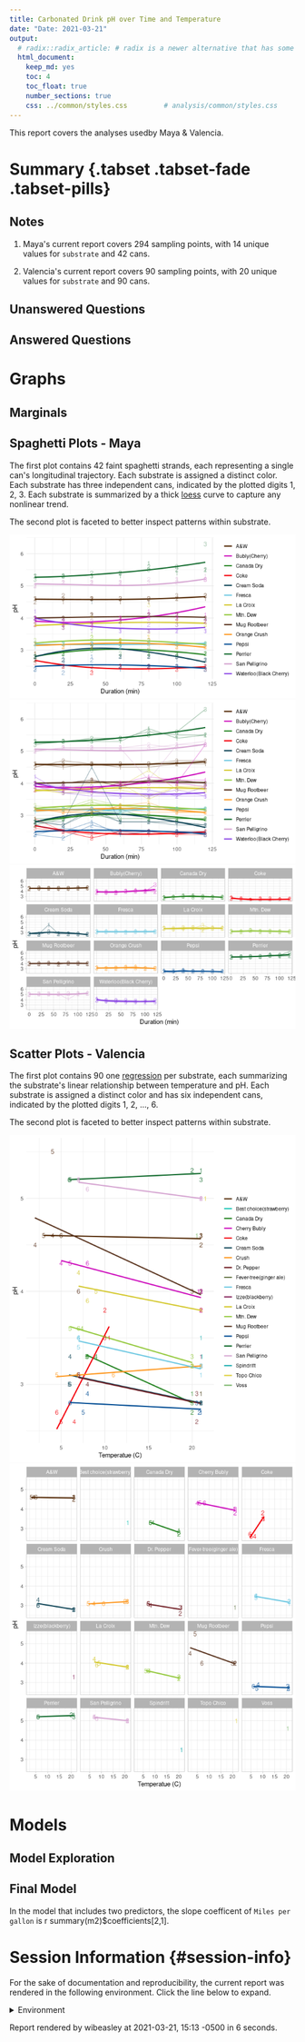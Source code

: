 ```yaml
---
title: Carbonated Drink pH over Time and Temperature
date: "Date: 2021-03-21"
output:
  # radix::radix_article: # radix is a newer alternative that has some advantages over `html_document`.
  html_document:
    keep_md: yes
    toc: 4
    toc_float: true
    number_sections: true
    css: ../common/styles.css         # analysis/common/styles.css
---
```


This report covers the analyses usedby Maya & Valencia.

<!--  Set the working directory to the repository's base directory; this assumes the report is nested inside of two directories.-->


<!-- Set the report-wide options, and point to the external code file. -->


<!-- Load 'sourced' R files.  Suppress the output when loading sources. -->


<!-- Load packages, or at least verify they're available on the local machine.  Suppress the output when loading packages. -->


<!-- Load any global functions and variables declared in the R file.  Suppress the output. -->


<!-- Declare any global functions specific to a Rmd output.  Suppress the output. -->


<!-- Load the datasets.   -->


<!-- Tweak the datasets.   -->


Summary {.tabset .tabset-fade .tabset-pills}
===========================================================================

Notes
---------------------------------------------------------------------------

1. Maya's current report covers 294 sampling points, with 14 unique values for `substrate` and 42 cans.

1. Valencia's current report covers 90 sampling points, with 20 unique values for `substrate` and 90 cans.



Unanswered Questions
---------------------------------------------------------------------------

Answered Questions
---------------------------------------------------------------------------


Graphs
===========================================================================


Marginals
---------------------------------------------------------------------------




Spaghetti Plots - Maya
---------------------------------------------------------------------------
The first plot contains 42 faint spaghetti strands, each representing a single can's longitudinal trajectory.  Each substrate is assigned a distinct color.  Each substrate has three independent cans, indicated by the plotted digits 1, 2, 3.  Each substrate is summarized by a thick [loess](https://en.wikipedia.org/wiki/Local_regression) curve to capture any nonlinear trend.

The second plot is faceted to better inspect patterns within substrate.

![](figure-png/spaghetti-maya-1.png)<!-- -->![](figure-png/spaghetti-maya-2.png)<!-- -->![](figure-png/spaghetti-maya-3.png)<!-- -->

Scatter Plots - Valencia
---------------------------------------------------------------------------
The first plot contains 90 one [regression](https://en.wikipedia.org/wiki/General_linear_model) per substrate, each summarizing the substrate's linear relationship between temperature and pH.  Each substrate is assigned a distinct color and has six independent cans, indicated by the plotted digits 1, 2, ..., 6.

The second plot is faceted to better inspect patterns within substrate.

![](figure-png/scatter-valencia-1.png)<!-- -->![](figure-png/scatter-valencia-2.png)<!-- -->


Models
===========================================================================

Model Exploration
---------------------------------------------------------------------------



Final Model
---------------------------------------------------------------------------



In the model that includes two predictors, the slope coefficent of `Miles per gallon` is r summary(m2)$coefficients[2,1].


Session Information {#session-info}
===========================================================================

For the sake of documentation and reproducibility, the current report was rendered in the following environment.  Click the line below to expand.

<details>
  <summary>Environment <span class="glyphicon glyphicon-plus-sign"></span></summary>

```
─ Session info ───────────────────────────────────────────────────────────────
 setting  value                       
 version  R version 4.0.3 (2020-10-10)
 os       Ubuntu 20.10                
 system   x86_64, linux-gnu           
 ui       X11                         
 language (EN)                        
 collate  en_US.UTF-8                 
 ctype    en_US.UTF-8                 
 tz       America/Chicago             
 date     2021-03-21                  

─ Packages ───────────────────────────────────────────────────────────────────
 package     * version date       lib source        
 assertthat    0.2.1   2019-03-21 [1] CRAN (R 4.0.0)
 bslib         0.2.4   2021-01-25 [1] CRAN (R 4.0.3)
 cachem        1.0.4   2021-02-13 [1] CRAN (R 4.0.3)
 callr         3.5.1   2020-10-13 [1] CRAN (R 4.0.3)
 cli           2.3.1   2021-02-23 [1] CRAN (R 4.0.3)
 colorspace    2.0-0   2020-11-11 [1] CRAN (R 4.0.3)
 crayon        1.4.1   2021-02-08 [1] CRAN (R 4.0.3)
 DBI           1.1.1   2021-01-15 [1] CRAN (R 4.0.3)
 debugme       1.1.0   2017-10-22 [1] CRAN (R 4.0.0)
 desc          1.3.0   2021-03-05 [1] CRAN (R 4.0.3)
 devtools      2.3.2   2020-09-18 [1] CRAN (R 4.0.2)
 digest        0.6.27  2020-10-24 [1] CRAN (R 4.0.3)
 dplyr         1.0.5   2021-03-05 [1] CRAN (R 4.0.3)
 ellipsis      0.3.1   2020-05-15 [1] CRAN (R 4.0.0)
 evaluate      0.14    2019-05-28 [1] CRAN (R 4.0.0)
 fansi         0.4.2   2021-01-15 [1] CRAN (R 4.0.3)
 farver        2.1.0   2021-02-28 [1] CRAN (R 4.0.3)
 fastmap       1.1.0   2021-01-25 [1] CRAN (R 4.0.3)
 fs            1.5.0   2020-07-31 [1] CRAN (R 4.0.2)
 generics      0.1.0   2020-10-31 [1] CRAN (R 4.0.3)
 ggplot2     * 3.3.3   2020-12-30 [1] CRAN (R 4.0.3)
 glue          1.4.2   2020-08-27 [1] CRAN (R 4.0.2)
 gtable        0.3.0   2019-03-25 [1] CRAN (R 4.0.0)
 highr         0.8     2019-03-20 [1] CRAN (R 4.0.0)
 hms           1.0.0   2021-01-13 [1] CRAN (R 4.0.3)
 htmltools     0.5.1.1 2021-01-22 [1] CRAN (R 4.0.3)
 import        1.2.0   2020-09-24 [1] CRAN (R 4.0.2)
 jquerylib     0.1.3   2020-12-17 [1] CRAN (R 4.0.3)
 jsonlite      1.7.2   2020-12-09 [1] CRAN (R 4.0.3)
 knitr       * 1.31    2021-01-27 [1] CRAN (R 4.0.3)
 labeling      0.4.2   2020-10-20 [1] CRAN (R 4.0.3)
 lattice       0.20-41 2020-04-02 [4] CRAN (R 4.0.0)
 lifecycle     1.0.0   2021-02-15 [1] CRAN (R 4.0.3)
 magrittr      2.0.1   2020-11-17 [1] CRAN (R 4.0.3)
 Matrix        1.2-18  2019-11-27 [4] CRAN (R 4.0.0)
 memoise       2.0.0   2021-01-26 [1] CRAN (R 4.0.3)
 mgcv          1.8-33  2020-08-27 [4] CRAN (R 4.0.2)
 munsell       0.5.0   2018-06-12 [1] CRAN (R 4.0.0)
 nlme          3.1-152 2021-02-04 [1] CRAN (R 4.0.3)
 pillar        1.5.1   2021-03-05 [1] CRAN (R 4.0.3)
 pkgbuild      1.2.0   2020-12-15 [1] CRAN (R 4.0.3)
 pkgconfig     2.0.3   2019-09-22 [1] CRAN (R 4.0.0)
 pkgload       1.2.0   2021-02-23 [1] CRAN (R 4.0.3)
 prettyunits   1.1.1   2020-01-24 [1] CRAN (R 4.0.0)
 processx      3.4.5   2020-11-30 [1] CRAN (R 4.0.3)
 ps            1.6.0   2021-02-28 [1] CRAN (R 4.0.3)
 purrr         0.3.4   2020-04-17 [1] CRAN (R 4.0.0)
 R6            2.5.0   2020-10-28 [1] CRAN (R 4.0.3)
 readr         1.4.0   2020-10-05 [1] CRAN (R 4.0.3)
 remotes       2.2.0   2020-07-21 [1] CRAN (R 4.0.2)
 rlang         0.4.10  2020-12-30 [1] CRAN (R 4.0.3)
 rmarkdown     2.7     2021-02-19 [1] CRAN (R 4.0.3)
 rprojroot     2.0.2   2020-11-15 [1] CRAN (R 4.0.3)
 sass          0.3.1   2021-01-24 [1] CRAN (R 4.0.3)
 scales        1.1.1   2020-05-11 [1] CRAN (R 4.0.0)
 sessioninfo   1.1.1   2018-11-05 [1] CRAN (R 4.0.0)
 stringi       1.5.3   2020-09-09 [1] CRAN (R 4.0.2)
 stringr       1.4.0   2019-02-10 [1] CRAN (R 4.0.0)
 testthat      3.0.2   2021-02-14 [1] CRAN (R 4.0.3)
 tibble        3.1.0   2021-02-25 [1] CRAN (R 4.0.3)
 tidyselect    1.1.0   2020-05-11 [1] CRAN (R 4.0.0)
 usethis       2.0.1   2021-02-10 [1] CRAN (R 4.0.3)
 utf8          1.2.1   2021-03-12 [1] CRAN (R 4.0.3)
 vctrs         0.3.6   2020-12-17 [1] CRAN (R 4.0.3)
 withr         2.4.1   2021-01-26 [1] CRAN (R 4.0.3)
 xfun          0.22    2021-03-11 [1] CRAN (R 4.0.3)
 yaml          2.2.1   2020-02-01 [1] CRAN (R 4.0.0)

[1] /home/wibeasley/R/x86_64-pc-linux-gnu-library/4.0
[2] /usr/local/lib/R/site-library
[3] /usr/lib/R/site-library
[4] /usr/lib/R/library
```
</details>



Report rendered by wibeasley at 2021-03-21, 15:13 -0500 in 6 seconds.
